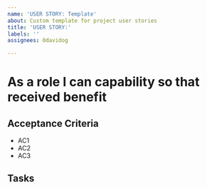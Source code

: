 ```yaml
---
name: 'USER STORY: Template'
about: Custom template for project user stories
title: 'USER STORY:'
labels: ''
assignees: 0davidog

---
```


# As a **role** I can **capability** so that **received benefit**

## Acceptance Criteria

- AC1
- AC2
- AC3

## Tasks
